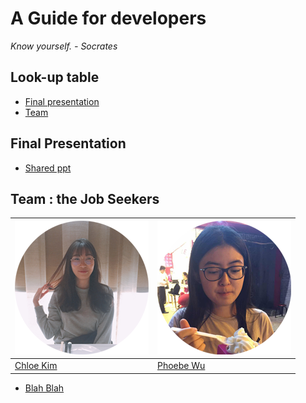# A Guide for developers 
*Know yourself. - Socrates*

## Look-up table

- [Final presentation](#Final)
- [Team](#Team)

## Final Presentation
- [Shared ppt](https://goo.gl/E9fxfE)

## Team : the Job Seekers
[![Chloe Kim](chloe.png)](mailto:minkyun3@andrew.cmu.edu)  | [![Phoebe Wu](pheobe.png)](mailto:minkyun3@andrew.cmu.edu)
---|---
[Chloe Kim](mailto:minkyun3@andrew.cmu.edu) |[Phoebe Wu](mailto:minkyun3@andrew.cmu.edu)

- [Blah Blah](link)
